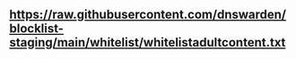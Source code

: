 ## https://raw.githubusercontent.com/dnswarden/blocklist-staging/main/whitelist/whitelistadultcontent.txt
